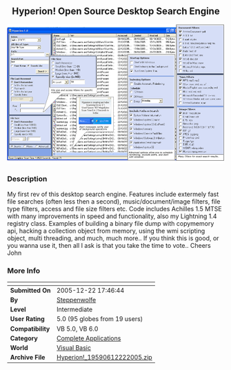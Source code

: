 ﻿<div align="center">

## Hyperion\! Open Source Desktop Search Engine

<img src="PIC200512221750196737.gif">
</div>

### Description

My first rev of this desktop search engine. Features include extermely fast file searches (often less then a second), music/document/image filters, file type filters, access and file size filters etc. Code includes Achilles 1.5 MTSE with many improvements in speed and functionality, also my Lightning 1.4 registry class. Examples of building a binary file dump with copymemory api, hacking a collection object from memory, using the wmi scripting object, multi threading, and much, much more.. If you think this is good, or you wanna use it, then all I ask is that you take the time to vote.. Cheers John
 
### More Info
 


<span>             |<span>
---                |---
**Submitted On**   |2005-12-22 17:46:44
**By**             |[Steppenwolfe](https://github.com/Planet-Source-Code/PSCIndex/blob/master/ByAuthor/steppenwolfe.md)
**Level**          |Intermediate
**User Rating**    |5.0 (95 globes from 19 users)
**Compatibility**  |VB 5\.0, VB 6\.0
**Category**       |[Complete Applications](https://github.com/Planet-Source-Code/PSCIndex/blob/master/ByCategory/complete-applications__1-27.md)
**World**          |[Visual Basic](https://github.com/Planet-Source-Code/PSCIndex/blob/master/ByWorld/visual-basic.md)
**Archive File**   |[Hyperion\!\_19590612222005\.zip](https://github.com/Planet-Source-Code/steppenwolfe-hyperion-open-source-desktop-search-engine__1-63763/archive/master.zip)








